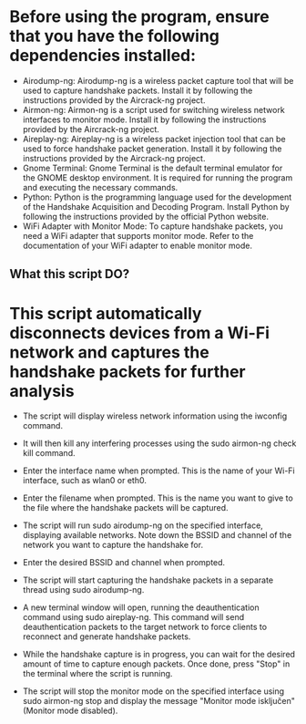 # Before using the program, ensure that you have the following dependencies installed:

- Airodump-ng: Airodump-ng is a wireless packet capture tool that will be used to capture handshake packets. Install it by following the instructions provided by the Aircrack-ng project.
- Airmon-ng: Airmon-ng is a script used for switching wireless network interfaces to monitor mode. Install it by following the instructions provided by the Aircrack-ng project.
- Aireplay-ng: Aireplay-ng is a wireless packet injection tool that can be used to force handshake packet generation. Install it by following the instructions provided by the Aircrack-ng project.
- Gnome Terminal: Gnome Terminal is the default terminal emulator for the GNOME desktop environment. It is required for running the program and executing the necessary commands.
- Python: Python is the programming language used for the development of the Handshake Acquisition and Decoding Program. Install Python by following the instructions provided by the official Python website.
- WiFi Adapter with Monitor Mode: To capture handshake packets, you need a WiFi adapter that supports monitor mode. Refer to the documentation of your WiFi adapter to enable monitor mode.

## What this script DO?

# This script automatically disconnects devices from a Wi-Fi network and captures the handshake packets for further analysis

- The script will display wireless network information using the iwconfig command.

- It will then kill any interfering processes using the sudo airmon-ng check kill command.

- Enter the interface name when prompted. This is the name of your Wi-Fi interface, such as wlan0 or eth0.

- Enter the filename when prompted. This is the name you want to give to the file where the handshake packets will be captured.

- The script will run sudo airodump-ng on the specified interface, displaying available networks. Note down the BSSID and channel of the network you want to capture the handshake for.

- Enter the desired BSSID and channel when prompted.

- The script will start capturing the handshake packets in a separate thread using sudo airodump-ng.

- A new terminal window will open, running the deauthentication command using sudo aireplay-ng. This command will send deauthentication packets to the target network to force clients to reconnect and generate handshake packets.

- While the handshake capture is in progress, you can wait for the desired amount of time to capture enough packets. Once done, press "Stop" in the terminal where the script is running.

- The script will stop the monitor mode on the specified interface using sudo airmon-ng stop and display the message "Monitor mode isključen" (Monitor mode disabled).
